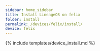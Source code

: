 ```yaml
---
sidebar: home_sidebar
title: Install LineageOS on felix
folder: install
permalink: /devices/felix/install/
device: felix
---
```

{% include templates/device_install.md %}
